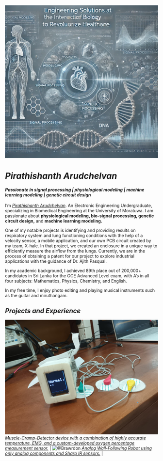 ![Diagram of the system](https://github.com/pirathi2002/pirathi2002/blob/main/images/Background.png)
# _Pirathishanth Arudchelvan_
#### _Passionate in signal processing | physiological modeling | machine learning modeling | genetic circuit design_

I’m [_Pirathishanth Arudchelvan_](https://www.linkedin.com/in/pirathishanth-arudchelvan). An Electronic Engineering Undergraduate, specializing in Biomedical Engineering at the University of Moratuwa. I am passionate about **physiological modeling, bio-signal processing, genetic circuit design,** and **machine learning modeling.**

One of my notable projects is identifying and providing results on respiratory system and lung functioning conditions with the help of a velocity sensor, a mobile application, and our own PCB circuit created by my team, X-hale. In that project, we created an enclosure in a unique way to efficiently measure the airflow from the lungs. Currently, we are in the process of obtaining a patent for our project to explore industrial applications with the guidance of Dr. Ajith Pasqual.

In my academic background, I achieved 89th place out of 200,000+ candidates in Sri Lanka for the GCE Advanced Level exam, with A’s in all four subjects: Mathematics, Physics, Chemistry, and English.

In my free time, I enjoy photo editing and playing musical instruments such as the guitar and miruthangam.

## _Projects and Experience_

![@aprilspeight](https://github.com/pirathi2002/pirathi2002/blob/main/images/Muscle-Cramp-Detector.jpg)  [_Muscle-Cramp-Detector device with a combination of highly accurate temperature, EMG, and a custom-developed oxygen percentage measurement sensor._](https://github.com/pirathi2002/Muscle-Cramp-Detector) | ![@Brawrdon](https://github.com/pirathi2002/images/Analog-Wall-Following-Robot.jpg) [_Analog Wall-Following Robot using only analog components and Sharp IR sensors._](https://github.com/pirathi2002/pirathi2002/blob/main/images/Analog-Wall-Following-Robot.jpg) |

<!---
pirathi2002/pirathi2002 is a ✨ special ✨ repository because its `README.md` (this file) appears on your GitHub profile.
You can click the Preview link to take a look at your changes.
--->
